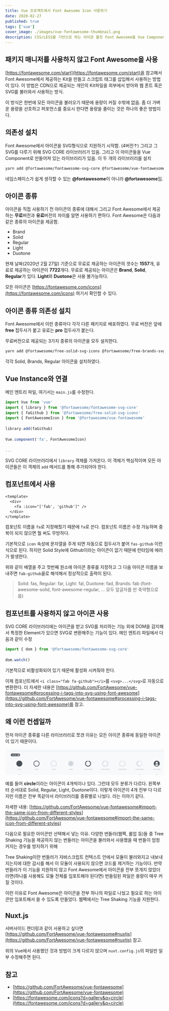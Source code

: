 ```yaml
---
title: Vue 프로젝트에서 Font Awesome Icon 사용하기
date: 2020-02-27
published: true
tags: ['vue']
cover_image: ./images/vue-fontawesome-thumbnail.png
description: CSS/LESS를 기반으로 하는 아이콘 툴킷 Font Awesome을 Vue Component 형식으로 래핑된 라이브러리를 쉽게 vue-cli 기반 프로젝트에 적용하는 방법
---
```


## 패키지 매니저를 사용하지 않고 Font Awesome을 사용

[https://fontawesome.com/start](https://fontawesome.com/start)을 참고해서 Font Awesome에서 제공하는 Kit을 만들고 스크립트 태그를 삽입해서 사용하는 방법이 있다. 이 방법은 CDN으로 제공되는 개인의 Kit파일을 외부에서 받아와 웹 폰트 혹은 SVG를 불러와서 사용하는 방식.

이 방식은 한번에 모든 아이콘을 불러오기 때문에 용량이 커질 수밖에 없음. 좀 더 가벼운 용량을 선호하고 퍼포먼스를 중요시 한다면 용량을 줄이는 것은 하나의 좋은 방법이다.

## 의존성 설치

Font Awesome에서 아이콘을 SVG형식으로 지원하기 시작함. (4버전↑) 그리고 그 SVG를 다루기 위해 SVG CORE 라이브러리가 있음. 그리고 이 아이콘들을 Vue Component로 만들어져 있는 라이브러리가 있음. 이 두 개의 라이브러리를 설치

```sh
yarn add @fortawesome/fontawesome-svg-core @fortawesome/vue-fontawesome
```

네임스페이스가 쉽게 생각할 수 있는 **@fontawesome**이 아니라 **@fortawesome**임.

## 아이콘 종류

아이콘을 직접 사용하기 전 아이콘의 종류에 대해서 그리고 Font Awesome에서 제공하는 **무료**버전과 **유료**버전의 차이를 알면 사용하기 편하다. Font Awesome은 다음과 같은 종류의 아이콘을 제공함.

- Brand
- Solid
- Regular
- Light
- Duotone

현재 날짜(2020년 2월 27일) 기준으로 무료로 제공하는 아이콘의 갯수는 **1557**개, 유료로 제공하는 아이콘이 **7722**개다. 무료로 제공되는 아이콘은 **Brand**, **Solid**, **Regular**가 있다. **Light**와 **Duotone**은 사용 불가능하다.

모든 아이콘은 [https://fontawesome.com/icons](https://fontawesome.com/icons) 여기서 확인할 수 있다.

## 아이콘 종류 의존성 설치

Font Awesome에서 이런 종류마다 각각 다른 패키지로 배포하였다. 무료 버전은 앞에 **free** 접두사가 붙고 유료는 **pro** 접두사가 붙는다.

무료버전으로 제공되는 3가지 종류의 아이콘을 모두 설치한다.

```sh
yarn add @fortawesome/free-solid-svg-icons @fortawesome/free-brands-svg-icons @fortawesome/free-regular-svg-icons
```

각각 Solid, Brands, Regular 아이콘을 설치하였다.

## Vue Instance와 연결

메인 엔트리 파일, 여기서는 `main.js`를 수정한다.

```js
import Vue from 'vue'
import { library } from '@fortawesome/fontawesome-svg-core'
import { faGithub } from '@fortawesome/free-solid-svg-icons'
import { FontAwesomeIcon } from '@fortawesome/vue-fontawesome'

library.add(faGithub)

Vue.component('fa', FontAwesomeIcon)

...
```

SVG CORE 라이브러리에서 `library` 객체를 가져온다. 이 객체가 핵심적이며 모든 아이콘들은 이 객체의 `add` 메서드를 통해 추가되어야 한다.

## 컴포넌트에서 사용

```vue
<template>
  <div>
    <fa :icon="['fab', 'github']" />
  </div>
</template>
```

컴포넌트 이름을 `fa`로 지정해줬기 때문에 `fa`로 쓴다. 컴포넌트 이름은 수정 가능하며 중복이 되지 않으면 뭘 써도 무방하다.

기본적으로 `icon` 속성에 문자열을 주게 되면 자동으로 접두사가 붙어 `fas-github` 이런식으로 된다. 하지만 Solid Style에 Github이라는 아이콘이 없기 때문에 런타임에 에러가 발생한다.

위와 같이 배열을 주고 첫번째 원소에 아이콘 종류를 지정하고 그 다음 아이콘 이름을 보내주면 `fab-github`꼴로 해석해서 정상적으로 출력이 된다.

> Solid: fas, Regular: far, Light: fal, Duotone: fad, Brands: fab (font-awesome-solid, font-awesome-regular, ... 모두 앞글자를 딴 축약형으로 씀)

## 컴포넌트를 사용하지 않고 아이콘 사용

SVG CORE 라이브러리에는 아이콘을 받고 SVG를 처리하는 기능 외에 DOM을 감지해서 특정한 Element가 있으면 SVG로 변환해주는 기능이 있다. 메인 엔트리 파일에서 다음과 같이 수정

```js
import { dom } from '@fortawesome/fontawesome-svg-core'

dom.watch()
```

기본적으로 비활성화되어 있기 때문에 활성화 시켜줘야 한다.

이제 컴포넌트에서 `<i class="fab fa-github"></i>`를 `<svg>...</svg>`로 자동으로 변환한다. 더 자세한 내용은 [https://github.com/FortAwesome/vue-fontawesome#processing-i-tags-into-svg-using-font-awesome](https://github.com/FortAwesome/vue-fontawesome#processing-i-tags-into-svg-using-font-awesome)를 참고.

## 왜 이런 컨셉일까

먼저 아이콘 종류를 다른 라이브러리로 쪼갠 이유는 모든 아이콘 종류에 동일한 아이콘이 있기 때문이다.

![fontawesome](./images/fontawesome-circle.png)

예를 들어 **circle**이라는 아이콘이 4개씩이나 있다. 그런데 모두 분류가 다르다. 왼쪽부터 순서대로 Solid, Regular, Light, Duotone이다. 이렇게 아이콘이 4개 전부 다 다르지만 이름은 전부 똑같아서 라이브러리를 종류별로 나눴다. 라는 이야기 같다.

자세한 내용: [https://github.com/FortAwesome/vue-fontawesome#import-the-same-icon-from-different-styles](https://github.com/FortAwesome/vue-fontawesome#import-the-same-icon-from-different-styles)

다음으로 필요한 아이콘만 선택해서 넣는 이유. 다양한 번들러(웹팩, 롤업 등)들 중 Tree Shaking 기능을 제공하지 않는 번들러는 아이콘을 불러와서 사용했을 때 번들이 엄청 커지는 경우를 방지하기 위해

Tree Shaking이란 번들러가 자바스크립트 컨텍스트 안에서 모듈이 불러와지고 내보내지는지에 대한 감시를 해서 이 모듈이 사용되지 않으면 코드를 제거하는 기능이다. 만약 번들러가 이 기능을 지원하지 않고 Font Awesome에서 아이콘을 전부 쪼개지 않았더라면(하나를 사용해도 모듈 전체를 임포트해야 된다면) 번들링된 파일은 용량이 매우 커질 것이다.

이런 이유로 Font Awesome은 아이콘을 전부 하나의 파일로 나눴고 필요로 하는 아이콘만 임포트해서 쓸 수 있도록 만들었다. 웹팩에서는 Tree Shaking 기능을 지원한다.

## Nuxt.js

서버사이드 렌더링과 같이 사용하고 싶다면 [https://github.com/FortAwesome/vue-fontawesome#nuxtjs](https://github.com/FortAwesome/vue-fontawesome#nuxtjs) 참고.

위의 Vue에서 사용했던 것과 방법이 크게 다르지 않으며 `nuxt.config.js`의 파일만 일부 수정해주면 된다.

## 참고

- [https://github.com/FortAwesome/vue-fontawesome](https://github.com/FortAwesome/vue-fontawesome)
- [https://fontawesome.com/icons?d=gallery&q=circle](https://fontawesome.com/icons?d=gallery&q=circle)
